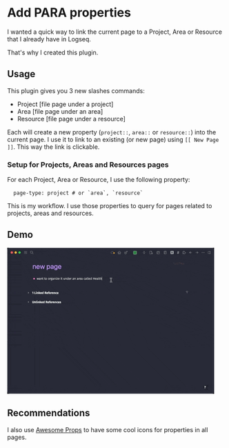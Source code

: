 # Add PARA properties

I wanted a quick way to link the current page to a Project, Area or Resource that I already have in Logseq.

That's why I created this plugin.

## Usage

This plugin gives you 3 new slashes commands:

- Project [file page under a project]
- Area [file page under an area]
- Resource [file page under a resource]

Each will create a new property (`project::`, `area::` or `resource::`) into the current page. I use it to link to an existing (or new page) using `[[ New Page ]]`. This way the link is clickable.

### Setup for Projects, Areas and Resources pages

For each Project, Area or Resource, I use the following property:

```
  page-type: project # or `area`, `resource`
```

This is my workflow. I use those properties to query for pages related to projects, areas and resources.

## Demo

![demo](./demo.gif)

## Recommendations

I also use [Awesome Props](https://github.com/yoyurec/logseq-awesome-props) to have some cool icons for properties in all pages.
